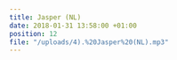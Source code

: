 ```yaml
---
title: Jasper (NL)
date: 2018-01-31 13:58:00 +01:00
position: 12
file: "/uploads/4).%20Jasper%20(NL).mp3"
---
```


